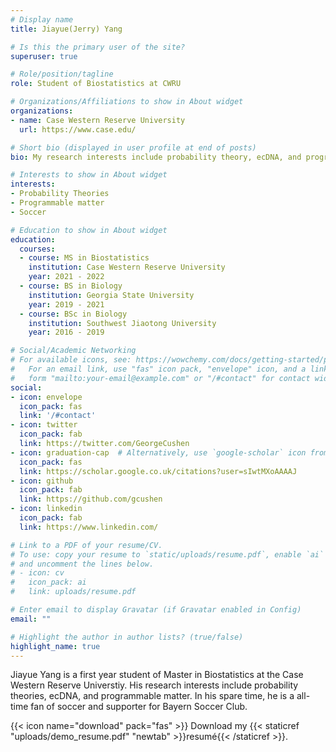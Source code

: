 ```yaml
---
# Display name
title: Jiayue(Jerry) Yang

# Is this the primary user of the site?
superuser: true

# Role/position/tagline
role: Student of Biostatistics at CWRU

# Organizations/Affiliations to show in About widget
organizations:
- name: Case Western Reserve University
  url: https://www.case.edu/

# Short bio (displayed in user profile at end of posts)
bio: My research interests include probability theory, ecDNA, and programmable matter.

# Interests to show in About widget
interests:
- Probability Theories
- Programmable matter
- Soccer

# Education to show in About widget
education:
  courses:
  - course: MS in Biostatistics 
    institution: Case Western Reserve University
    year: 2021 - 2022
  - course: BS in Biology
    institution: Georgia State University
    year: 2019 - 2021
  - course: BSc in Biology
    institution: Southwest Jiaotong University
    year: 2016 - 2019

# Social/Academic Networking
# For available icons, see: https://wowchemy.com/docs/getting-started/page-builder/#icons
#   For an email link, use "fas" icon pack, "envelope" icon, and a link in the
#   form "mailto:your-email@example.com" or "/#contact" for contact widget.
social:
- icon: envelope
  icon_pack: fas
  link: '/#contact'
- icon: twitter
  icon_pack: fab
  link: https://twitter.com/GeorgeCushen
- icon: graduation-cap  # Alternatively, use `google-scholar` icon from `ai` icon pack
  icon_pack: fas
  link: https://scholar.google.co.uk/citations?user=sIwtMXoAAAAJ
- icon: github
  icon_pack: fab
  link: https://github.com/gcushen
- icon: linkedin
  icon_pack: fab
  link: https://www.linkedin.com/

# Link to a PDF of your resume/CV.
# To use: copy your resume to `static/uploads/resume.pdf`, enable `ai` icons in `params.toml`, 
# and uncomment the lines below.
# - icon: cv
#   icon_pack: ai
#   link: uploads/resume.pdf

# Enter email to display Gravatar (if Gravatar enabled in Config)
email: ""

# Highlight the author in author lists? (true/false)
highlight_name: true
---
```

 
Jiayue Yang is a first year student of Master in Biostatistics at the Case Western Reserve Universtiy. His research interests include probability theories, ecDNA, and programmable matter. In his spare time, he is a all-time fan of soccer and supporter for Bayern Soccer Club.

{{< icon name="download" pack="fas" >}} Download my {{< staticref "uploads/demo_resume.pdf" "newtab" >}}resumé{{< /staticref >}}.

